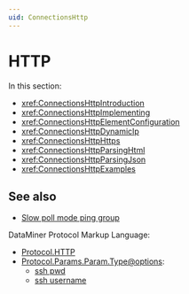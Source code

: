 ```yaml
---
uid: ConnectionsHttp
---
```


# HTTP

In this section:

- <xref:ConnectionsHttpIntroduction>
- <xref:ConnectionsHttpImplementing>
- <xref:ConnectionsHttpElementConfiguration>
- <xref:ConnectionsHttpDynamicIp>
- <xref:ConnectionsHttpHttps>
- <xref:ConnectionsHttpParsingHtml>
- <xref:ConnectionsHttpParsingJson>
- <xref:ConnectionsHttpExamples>

## See also

- [Slow poll mode ping group](xref:ConnectionsPingGroup)

DataMiner Protocol Markup Language:

- [Protocol.HTTP](xref:Protocol.HTTP)
- [Protocol.Params.Param.Type@options](xref:Protocol.Params.Param.Type-options):
  - [ssh pwd](xref:Protocol.Params.Param.Type-options#ssh-pwd)
  - [ssh username](xref:Protocol.Params.Param.Type-options#ssh-username)
